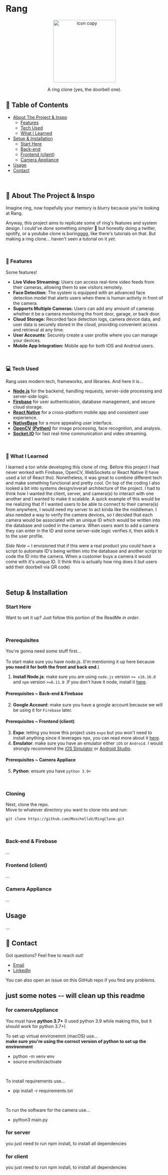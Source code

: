 # Rang

<p align="center">
  <img src="https://github.com/MoschellaV/RingClone/assets/58868225/e0496f35-8680-4592-b5c1-b1a6c32b82ae" alt="icon copy" width="200">
</p>

<p align="center">A ring clone (yes, the doorbell one).</p>

## 📖 Table of Contents
- [About The Project & Inspo](#-about-the-project--inspo)
  - [Features](#-features)
  - [Tech Used](#-tech-used)
  - [What I Learned](#-what-i-learned)
- [Setup & Installation](#setup--installation)
  - [Start Here](#start-here) 
  - [Back-end](#back-end--firebase)
  - [Frontend (client)](#frontend-client)
  - [Camera Appliance](#camera-appliance)
- [Usage](#usage)
- [Contact](#-contact)
<br/>

## 📄 About The Project & Inspo
Imagine ring, now hopefully your memory is blurry because you're looking at Rang. 

Anyway, this project aims to replicate some of ring's features and system design. I could've done something _simpler_ :woozy_face: but honestly doing a twitter, spotify, or a youtube clone is boringggg, like there's tutorials on that. But making a ring clone...  haven't seen a tutorial on it _yet_.

<br/>

### 🚀 Features
Some features!

- **Live Video Streaming:** Users can access real-time video feeds from their cameras, allowing them to see visitors remotely.
- **Face Detection:** The system is equipped with an advanced face detection model that alerts users when there is human activity in front of the camera.
- **Supports Multiple Cameras:** Users can add any amount of cameras whether it be a camera monitoring the front door, garage, or back door.
- **Cloud Storage:** Recorded face detection logs, camera device data, and user data is securely stored in the cloud, providing convenient access and retrieval at any time.
- **User Accounts**: Securely create a user profile where you can manage your devices.
- **Mobile App Integration:** Mobile app for both IOS and Andriod users.
<br/>

### 💻 Tech Used
Rang uses modern tech, frameworks, and libraries. And here it is...

- [**Node.js**](https://nodejs.org/en) for the backend, handling requests, server-side processing and server-side logic.
- [**Firebase**](https://firebase.google.com/) for user authentication, database management, and secure cloud storage.
- [**React Native**](https://reactnative.dev/) for a cross-platform mobile app and consistent user experience.
- [**NativeBase**](https://nativebase.io/) for a more appealing user interface.
- [**OpenCV**](https://opencv.org/) [**(Python)**](https://www.python.org/) for image processing, face recognition, and analysis.
- [**Socket.IO**](https://socket.io/) for fast real-time communication and video streaming.
<br/>

### 🧠 What I Learned
I learned a ton while developing this clone of ring. Before this project I had never worked with Firebase, OpenCV, WebSockets or React Native (I have used a lot of React tho). Nonetheless, it was great to combine different tech and make something functional and pretty cool. On top of the coding I also looked a bit into systems design/overall architecture of the project. I had to think how I wanted the client, server, and camera(s) to interact with one another and I wanted to make it scalable. A quick example of this would be me realizing that if I wanted users to be able to connect to their camera(s) from anywhere, I would need my server to act kinda like the middleman. I also needed a way to verify the camera devices, so I decided that each camera would be associated with an unique ID which would be written into the database and coded in the camera. When users want to add a camera they can enter in the ID and some server-side logic verifies it, then adds it to the user profile. 

_Side Note_ ~ I envisioned that if this were a real product you could have a script to automate ID's being written into the database and another script to code the ID into the camera. When a customer buys a camera it would come with it's unique ID. (I think this is actually how ring does it but users add their doorbell via QR code) 

<br/>

## Setup & Installation

### Start Here
Want to set it up? Just follow this portion of the ReadMe _in order_.

<br/>

### Prerequisites
You're gonna need some stuff first...
<br/>
<br/>
To start make sure you have node.js. (I'm mentioning it up here because **you need it for both the front and back end**.)
1. **Install Node.js**: make sure you are using `node.js` version `>= v16.16.0` and `npm` version `>=8.11.0` .If you don't have it node, install it [here](https://nodejs.org/en).

#### Prerequisites ~ Back-end & Firebase
2. **Google Account**: make sure you have a google account because we will be using it for `Firebase` later.

#### Prerequisites ~ Frontend (client)
3. **Expo**: letting you know this project uses `expo` but you won't need to install anything since it leverages npx, you can read more about it [here](https://docs.expo.dev/get-started/installation/#recommended-tools).
4. **Emulator**: make sure you have an emulator either `iOS` or `Android`. I would strongly recommend the [iOS Simulator](https://docs.expo.dev/workflow/ios-simulator/) or [Android Studio](https://docs.expo.dev/workflow/android-studio-emulator/).

#### Prerequisites ~ Camera Appliace 
5. **Python**: ensure you have `python 3.9+`

<br/>

### Cloning
Next, clone the repo. <br/>
Move to whatever directory you want to clone into and run:
```
git clone https://github.com/MoschellaV/RingClone.git
```
<br/>

### Back-end & Firebase

...

### Frontend (client)

...

### Camera Appliance

...

## Usage

...

## 📨 Contact
Got questions? Feel free to reach out!

- [Email](mailto:vincemoschella04@gmail.com)
- [LinkedIn](https://www.linkedin.com/in/moschellav/)

You can also open an issue on this GitHub repo if you find any problems.

## just some notes -- will clean up this readme

### for cameraAppliance
You must have **python 3.7+** (I used python 3.9 while making this, but it should work for python 3.7+)

To set up virtual environemnt (macOS) use...
<br/>
**make sure you're using the correct version of python to set up the environment**
<br/>
- python -m venv env
- source env/bin/activate

<br/>

To install requirements use...
- pip install -r requirements.txt

<br/>

To run the software for the camera use... <br/>
- python3 main.py

### for server

you just need to run
npm install, to install all dependencies

### for client

you just need to run
npm install, to install all dependencies
